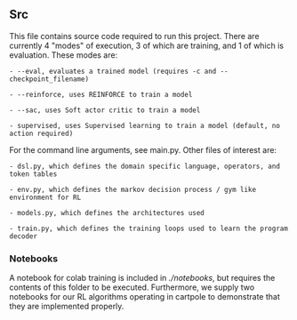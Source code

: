 ## Src

This file contains source code required to run this project.  There are currently 4 "modes" of execution, 
3 of which are training, and 1 of which is evaluation.  These modes are:
	
	- --eval, evaluates a trained model (requires -c and --checkpoint_filename)

	- --reinforce, uses REINFORCE to train a model

	- --sac, uses Soft actor critic to train a model

	- supervised, uses Supervised learning to train a model (default, no action required)

For the command line arguments, see main.py.  Other files of interest are:

	- dsl.py, which defines the domain specific language, operators, and token tables

	- env.py, which defines the markov decision process / gym like environment for RL

	- models.py, which defines the architectures used

	- train.py, which defines the training loops used to learn the program decoder

### Notebooks
A notebook for colab training is included in *./notebooks*, but requires the contents of this folder
to be executed.  Furthermore, we supply two notebooks for our RL algorithms operating in cartpole to 
demonstrate that they are implemented properly.